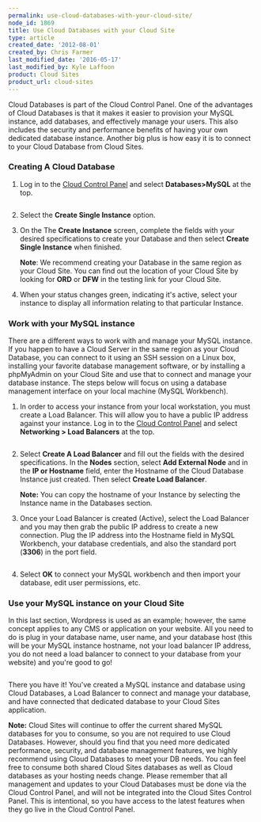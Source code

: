 ```yaml
---
permalink: use-cloud-databases-with-your-cloud-site/
node_id: 1869
title: Use Cloud Databases with your Cloud Site
type: article
created_date: '2012-08-01'
created_by: Chris Farmer
last_modified_date: '2016-05-17'
last_modified_by: Kyle Laffoon
product: Cloud Sites
product_url: cloud-sites
---
```


Cloud Databases is part of the Cloud Control Panel. One of the
advantages of Cloud Databases is that it makes it easier to provision
your MySQL instance, add databases, and effectively manage your users.
This also includes the security and performance benefits of having your
own dedicated database instance. Another big plus is how easy it is to
connect to your Cloud Database from Cloud Sites.

### Creating A Cloud Database

1. Log in to the [Cloud Control Panel](https://mycloud.rackspace.com) 
and select **Databases>MySQL** at the top.
   
   <img src="{% asset_path cloud-sites/using-cloud-databases-with-your-cloud-site/select-databases-mysql.png%}" alt="" />

2. Select the **Create Single Instance** option. 
    
3. On the The **Create Instance** screen, complete the fields with
your desired specifications to create your Database and then select
**Create Single Instance** when finished.

   **Note**: We recommend creating your Database in the same region as your
   Cloud Site. You can find out the location of your Cloud Site by looking
   for **ORD** or **DFW** in the testing link for your Cloud Site.

4. When your status changes green, indicating it's active, select your instance to display all
information relating to that particular Instance.

### Work with your MySQL instance

There are a different ways to work with and manage your
MySQL instance. If you happen to have a Cloud Server in the same region
as your Cloud Database, you can connect to it using an SSH session on a
Linux box, installing your favorite database management software, or by
installing a phpMyAdmin on your Cloud Site and use that to connect and
manage your database instance. The steps below will focus on using a
database management interface on your local machine (MySQL Workbench).

1. In order to access your instance from your local workstation, you must
create a Load Balancer. This will allow you to have a public IP address
against your instance. Log in to the [Cloud Control Panel](https://mycloud.rackspace.com) and select **Networking > Load
Balancers** at the top.

  <img src="{% asset_path cloud-sites/using-cloud-databases-with-your-cloud-site/13.png %}" alt="" />

2. Select **Create A Load Balancer** and fill out the fields with
the desired specifications. In the **Nodes**
section, select **Add External Node** and in the **IP or
Hostname** field, enter the Hostname of the Cloud Database Instance
just created. Then select **Create Load Balancer**.

    **Note:** You can copy the hostname of your Instance by selecting the
Instance name in the Databases section.

3. Once your Load Balancer is created (Active), select the Load Balancer
and you may then grab the public IP address to create a new connection.
Plug the IP address into the Hostname field in MySQL Workbench, your
database credentials, and also the standard port (**3306**) in the port
field.

  <img src="{% asset_path cloud-sites/using-cloud-databases-with-your-cloud-site/14.png %}" alt="" />

4. Select **OK** to connect your MySQL workbench and then import
your database, edit user permissions, etc.

### Use your MySQL instance on your Cloud Site

In this last section, Wordpress is used as an example;
however, the same concept applies to any CMS or application on your
website. All you need to do is plug in your database name, user name,
and your database host (this will be your MySQL instance hostname, not
your load balancer IP address, you do not need a load balancer to
connect to your database from your website) and you're good to go!

<img src="{% asset_path cloud-sites/using-cloud-databases-with-your-cloud-site/8.png %}" alt="" />

There you have it! You've created a MySQL instance and database using
Cloud Databases, a Load Balancer to connect and manage your database,
and have connected that dedicated database to your Cloud Sites
application.

**Note:** Cloud Sites will continue to offer the current shared MySQL
databases for you to consume, so you are not required to use Cloud
Databases. However, should you find that you need more dedicated
performance, security, and database management features, we highly
recommend using Cloud Databases to meet your DB needs. You can feel free
to consume both shared Cloud Sites databases as well as Cloud databases
as your hosting needs change. Please remember that all management and
updates to your Cloud Databases must be done via the Cloud Control Panel,
and will not be integrated into the Cloud Sites Control Panel. This is
intentional, so you have access to the latest features when they go live
in the Cloud Control Panel.
